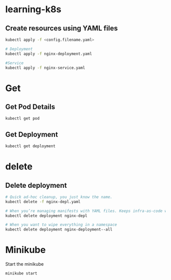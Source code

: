 # learning-k8s

## Create resources using YAML files

```bash
kubectl apply -f <config.filename.yaml>

# Deployment
kubectl apply -f nginx-deployment.yaml

#Service
kubectl apply -f nginx-service.yaml
```

# Get

## Get Pod Details

```bash
kubectl get pod
```

## Get Deployment

```bash
kubectl get deployment
```

# delete

## Delete deployment

```bash
# Quick ad-hoc cleanup, you just know the name.
kubectl delete -f nginx-depl.yaml

# When you’re managing manifests with YAML files. Keeps infra-as-code workflow consistent
kubectl delete deployment nginx-depl

# When you want to wipe everything in a namespace
kubectl delete deployment nginx-deployment--all
```

# Minikube 

Start the minikube
 
```bash
minikube start
```